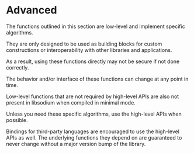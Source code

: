 # Advanced

The functions outlined in this section are low-level and implement specific algorithms.

They are only designed to be used as building blocks for custom constructions or interoperability with other libraries and applications.

As a result, using these functions directly may not be secure if not done correctly.

The behavior and/or interface of these functions can change at any point in time.

Low-level functions that are not required by high-level APIs are also not present in libsodium when compiled in minimal mode.

Unless you need these specific algorithms, use the high-level APIs when possible.

Bindings for third-party languages are encouraged to use the high-level APIs as well. The underlying functions they depend on are guaranteed to never change without a major version bump of the library.
